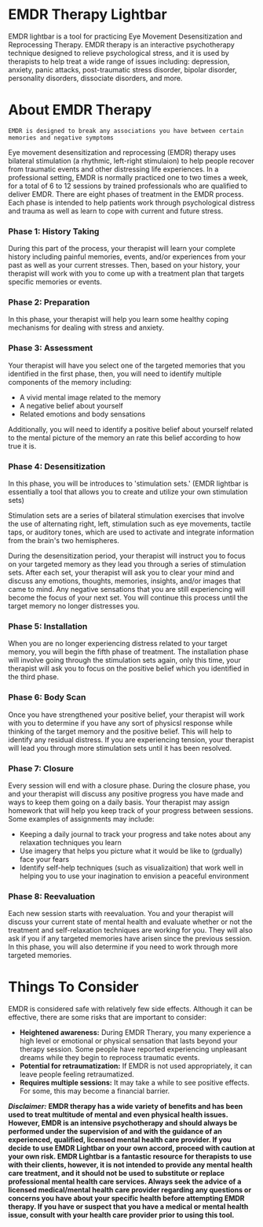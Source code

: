 # EMDR Therapy Lightbar

EMDR lightbar is a tool for practicing Eye Movement Desensitization and Reprocessing Therapy. EMDR therapy is an interactive psychotherapy technique designed to relieve psychological stress, and it is used by therapists to help treat a wide range of  issues including: depression, anxiety, panic attacks, post-traumatic stress disorder, bipolar disorder, personality disorders, dissociate disorders, and more.

# About EMDR Therapy
`EMDR is designed to break any associations you have between certain memories and negative symptoms`

Eye movement desensitization and reprocessing (EMDR) therapy uses bilateral stimulation (a rhythmic, left-right stimulaion) to help people recover from traumatic events and other distressing life experiences. In a professional setting, EMDR is normally practiced one to two times a week, for a total of 6 to 12 sessions by trained professionals who are qualified to deliver EMDR. There are eight phases of treatment in the EMDR process. Each phase is intended to help patients work through psychological distress and trauma as well as learn to cope with current and future stress.

### Phase 1: History Taking
During this part of the process, your therapist will learn your complete history including painful memories, events, and/or experiences from your past as well as your current stresses. Then, based on your history, your therapist will work with you to come up with a treatment plan that targets specific memories or events.

### Phase 2: Preparation
In this phase, your therapist will help you learn some healthy coping mechanisms for dealing with stress and anxiety.

### Phase 3: Assessment
Your therapist will have you select one of the targeted memories that you identified in the first phase, then, you will need to identify multiple components of the memory including:

* A vivid mental image related to the memory
* A negative belief about yourself
* Related emotions and body sensations

Additionally, you will need to identify a positive belief about yourself related to the mental picture of the memory an rate this belief according to how true it is.

### Phase 4: Desensitization
In this phase, you will be introduces to 'stimulation sets.' (EMDR lightbar is essentially a tool that allows you to create and utilize your own stimulation sets)

Stimulation sets are a series of bilateral stimulation exercises that involve the use of alternating right, left, stimulation such as eye movements, tactile taps, or auditory tones, which are used to activate and integrate information from the brain's two hemispheres.

During the desensitization period, your therapist will instruct you to focus on your targeted memory as they lead you through a series of stimulation sets. After each set, your therapist will ask you to clear your mind and discuss any emotions, thoughts, memories, insights, and/or images that came to mind. Any negative sensations that you are still experiencing will become the focus of your next set. You will continue this process until the target memory no longer distresses you.


### Phase 5: Installation
When you are no longer experiencing distress related to your target memory, you will begin the fifth phase of treatment. The installation phase will involve going through the stimulation sets again, only this time, your therapist will ask you to focus on the positive belief which you identified in the third phase. 

 ### Phase 6: Body Scan
 Once you have strengthened your positive belief, your therapist will work with you to determine if you have any sort of physicsl response while thinking of the target memory and the positive belief. This will help to identify any residual distress. If you are experiencing tension, your therapist will lead you through more stimulation sets until it has been resolved.
 
 ### Phase 7: Closure
 Every session will end with a closure phase. During the closure phase, you and your therapist will discuss any positive progress you have made and ways to keep them going on a daily basis. Your therapist may assign homework that will help you keep track of your progress between sessions. Some examples of assignments may include:
 
 * Keeping a daily journal to track your progress and take notes about any relaxation techniques you learn
 * Use imagery that helps you picture what it would be like to (grdually) face your fears
 * Identify self-help techniques (such as visualizaition) that work well in helping you to use your inagination to envision a peaceful environment

### Phase 8: Reevaluation
Each new session starts with reevaluation. You and your therapist will discuss your current state of mental health and evaluate whether or not the treatment and self-relaxation techniques are working for you. They will also ask if you if any targeted memories have arisen since the previous session. In this phase, you will also determine if you need to work through more targeted memories.
 
 
 # Things To Consider 
EMDR is considered safe with relatively few side effects. Although it can be effective, there are some risks that are important to consider:

 * **Heightened awareness:** During EMDR Therary, you many experience a high level or emotional or physical sensation that lasts beyond your therapy session. Some people have reported experiencing unpleasant dreams while they begin to reprocess traumatic events. 
* **Potential for retraumatization:** If EMDR is not used appropriately, it can leave people feeling retraumatized.
* **Requires multiple sessions:** It may take a while to see positive effects. For some, this may become a financial barrier.

***Disclaimer:***
 **EMDR therapy has a wide variety of benefits and has been used to treat multitude of mental and even physical health issues. However, EMDR is an intensive psychotherapy and should always be performed under the supervision of and with the guidance of an experienced, qualified, licensed mental health care provider. If you decide to use EMDR Lightbar on your own accord, proceed with caution at your own risk. EMDR Lightbar is a fantastic resource for therapists to use with their clients, however, it is not intended to provide any mental health care treatment, and it should not be used to substitute or replace professional mental health care services. Always seek the advice of a licensed medical/mental health care provider regarding any questions or concerns you have about your specific health before attempting EMDR therapy. If you have or suspect that you have a medical or mental health issue, consult with your health care provider prior to using this tool.**
 
 
